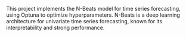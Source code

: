 This project implements the N-Beats model for time series forecasting, using Optuna to optimize hyperparameters. N-Beats is a deep learning architecture for univariate time series forecasting, 
known for its interpretability and strong performance.
